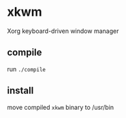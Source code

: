 # xkwm
Xorg keyboard-driven window manager  

## compile
run `./compile`  

## install
move compiled `xkwm` binary to /usr/bin  
